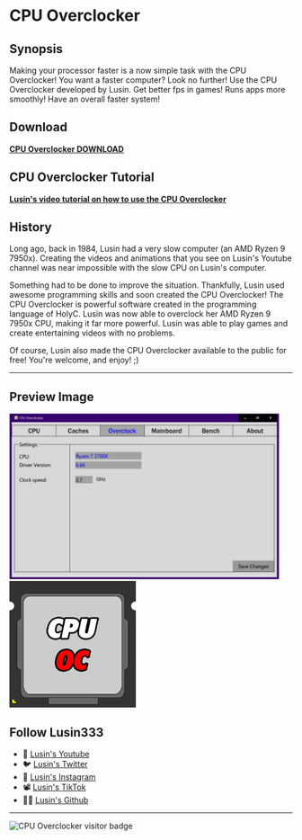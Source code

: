 # CPU Overclocker

## Synopsis
Making your processor faster is a now simple task with the CPU Overclocker!
You want a faster computer? Look no further! Use the CPU Overclocker developed by Lusin. Get better fps in games! Runs apps more smoothly! Have an overall faster system!


## Download
**[CPU Overclocker DOWNLOAD](https://github.com/Lusin333/CPU-Overclocker/releases/download/2020-07-04/CPU.Overclocker.exe)**

## CPU Overclocker Tutorial
**[Lusin's video tutorial on how to use the CPU Overclocker](https://youtu.be/UjhTW9NBEpU)**

## History

Long ago, back in 1984, Lusin had a very slow computer (an AMD Ryzen 9 7950x).  Creating the videos and animations that you see on Lusin's Youtube channel was near impossible with the slow CPU on Lusin's computer. 

Something had to be done to improve the situation.  Thankfully, Lusin used awesome programming skills and soon created the CPU Overclocker!  The CPU Overclocker is powerful software created in the programming language of HolyC.  Lusin was now able to overclock her AMD Ryzen 9 7950x CPU, making it far more powerful.  Lusin was able to play games and create entertaining videos with no problems.

Of course, Lusin also made the CPU Overclocker available to the public for free!  You're welcome, and enjoy!  ;)
***
## Preview Image
<div id="Preview Images">
 
</a>
<img src="https://raw.githubusercontent.com/Lusin333/CPU-Overclocker/master/CPU%20Overclocker%20Preview%20Pic.png" data-canonical-src="https://raw.githubusercontent.com/Lusin333/CPU-Overclocker/master/CPU%20Overclocker%20Preview%20Pic.png" width="480" />
</a>
<img src="https://raw.githubusercontent.com/Lusin333/CPU-Overclocker/master/CPU%20Overclock%20Icon%20-%20Lusin.png" data-canonical-src="https://raw.githubusercontent.com/Lusin333/CPU-Overclocker/master/CPU%20Overclock%20Icon%20-%20Lusin.png" width="225" />
</a>

## Follow Lusin333
* 🎥 [Lusin's Youtube](https://www.Youtube.com/c/Lusin333?sub_confirmation=1)
* 🐦 [Lusin's Twitter](https://Twitter.com/Lusin333)
* 📸 [Lusin's Instagram](https://www.instagram.com/Lusin.333)
* 📽️ [Lusin's TikTok](https://www.tiktok.com/@lusin.333)
* 👩‍💻 [Lusin's Github](https://Github.com/Lusin333)

***
![CPU Overclocker visitor badge](https://visitor-badge.glitch.me/badge?page_id=CPU_Overclocker.visitor-badge&left_text=CPU%20Overclocker%20Visitors)
